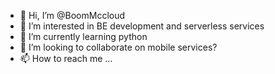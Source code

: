 - 👋 Hi, I’m @BoomMccloud
- 👀 I’m interested in BE development and serverless services
- 🌱 I’m currently learning python 
- 💞️ I’m looking to collaborate on mobile services?
- 📫 How to reach me ...

<!---
BoomMccloud/BoomMccloud is a ✨ special ✨ repository because its `README.md` (this file) appears on your GitHub profile.
You can click the Preview link to take a look at your changes.
--->
